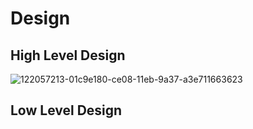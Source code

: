 # Design

## High Level Design
![122057213-01c9e180-ce08-11eb-9a37-a3e711663623](https://user-images.githubusercontent.com/94386568/143204026-28184eb1-efc0-47e6-bcdf-35fd36a0681d.png)


## Low Level Design
